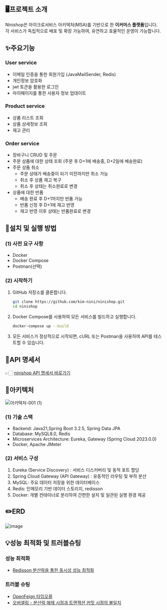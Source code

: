 ## 🖥️프로젝트 소개
Ninishop은 마이크로서비스 아키텍처(MSA)를 기반으로 한 **이커머스 플랫폼**입니다. <br>
각 서비스가 독립적으로 배포 및 확장 가능하여, 유연하고 효율적인 운영이 가능합니다.

## ✨주요기능
### User service
- 이메일 인증을 통한 회원가입 (JavaMailSender, Redis)
- 개인정보 암호화
- jwt 토큰을 활용한 로그인
- 마이페이지를 통한 사용자 정보 업데이트

### Product service
- 상품 리스트 조회
- 상품 상세정보 조회
- 재고 관리

### Order service
- 장바구니 CRUD 및 주문
- 주문 상품에 대한 상태 조회 (주문 후 D+1에 배송중, D+2일에 배송완료)
- 주문 상품 취소
  - 주문 상태가 배송중이 되기 이전까지만 취소 가능
  - 취소 후 상품 재고 복구
  - 취소 후 상태는 취소완료로 변경
- 상품에 대한 반품
  - 배송 완료 후 D+1까지만 반품 가능
  - 반품 신청 후 D+1에 재고 반영
  - 재고 반영 이후 상태는 반품완료로 변경


## 🚀설치 및 실행 방법
### (1) 사전 요구 사항
- Docker
- Docker Compose
- Postman(선택)

### (2) 시작하기
1. GitHub 저장소를 클론합니다.
   ```sh
   git clone https://github.com/kim-nini/ninishop.git
   cd ninishop
   ```
2. Docker Compose를 사용하여 모든 서비스를 빌드하고 실행합니다.
   ```sh
   docker-compose up --build
   ```
3. 모든 서비스가 정상적으로 시작되면, cURL 또는 Postman을 사용하여 API를 테스트할 수 있습니다.
  
## 📜API 명세서
 👉🏻 [ninishop API 명세서 바로가기](https://documenter.getpostman.com/view/34469315/2sA3QwcAMo "ninishop API 명세서")

## 📐아키텍처
![아키텍처-001 (1)](https://github.com/kim-nini/ninishop/assets/144877020/35075726-eecc-404f-be1f-f211d6270e24)
### (1) 기술 스택
- Backend: Java21,Spring Boot 3.2.5,  Spring Data JPA
- Database: MySQL8.0, Redis
- Microservices Architecture: Eureka, Gateway (Spring Cloud 2023.0.0)
- Docker, Apache JMeter
### (2) 서비스 구성
1. Eureka (Service Discovery) : 서비스 디스커버리 및 동적 포트 할당
2. Spring Cloud Gateway (API Gateway) : 유동적인 라우팅 및 부하 분산
3. MySQL: 주요 데이터 저장을 위한 데이터베이스
4. Redis: 인메모리 기반 데이터 스토리지, redisson
5. Docker: 개별 컨테이너로 분리하여 간편한 설치 및 일관된 실행 환경 제공

## ✏️ERD
![image](https://github.com/kim-nini/ninishop/assets/144877020/a77cacbf-0567-4bd9-9897-8930ae304b9b)


## 💡성능 최적화 및 트러블슈팅
### 성능 최적화
- [Redisson 분산락을 통한 동시성 성능 최적화](https://velog.io/@duddjektjtro/ninishop-성능-최적화-Redisson-분산락을-통한-동시성-성능-최적화)
### 트러블 슈팅
- [OpenFeign 타입오류](https://velog.io/@duddjektjtro/ninishop-%ED%8A%B8%EB%9F%AC%EB%B8%94-%EC%8A%88%ED%8C%85-OpenFeign-%ED%83%80%EC%9E%85%EC%98%A4%EB%A5%98)
- [오버셀링 - 분산락 해제 시점과 트랜잭션 커밋 시점의 불일치](https://velog.io/@duddjektjtro/ninishop-%ED%8A%B8%EB%9F%AC%EB%B8%94-%EC%8A%88%ED%8C%85-Redisson-%EB%B6%84%EC%82%B0%EB%9D%BD%EA%B3%BC-%ED%8A%B8%EB%9E%9C%EC%9E%AD%EC%85%98-%EC%BB%A4%EB%B0%8B-%EC%8B%9C%EC%A0%90%EC%9D%98-%EB%B6%88%EC%9D%BC%EC%B9%98-9od98cnl)
